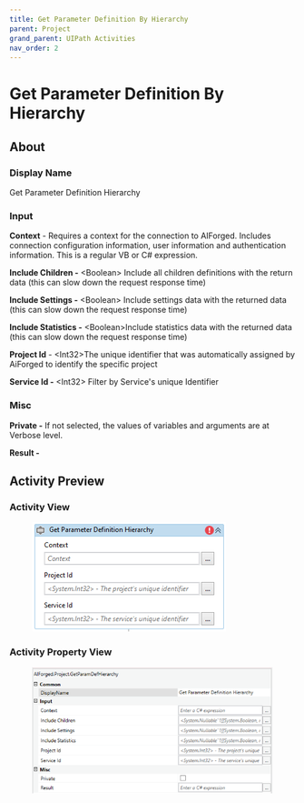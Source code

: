 ```yaml
---
title: Get Parameter Definition By Hierarchy
parent: Project
grand_parent: UIPath Activities
nav_order: 2
---
```


# Get Parameter Definition By Hierarchy

## About

### Display Name

Get Parameter Definition Hierarchy

### Input

**Context** - Requires a context for the connection to AIForged. Includes connection configuration information, user information and authentication information. This is a regular VB or C# expression.

**Include Children -** \<Boolean> Include all children definitions with the return data (this can slow down the request response time)

**Include Settings -** \<Boolean> Include settings data with the returned data (this can slow down the request response time)

**Include Statistics -** \<Boolean>Include statistics data with the returned data (this can slow down the request response time)

**Project Id** - \<Int32>The unique identifier that was automatically assigned by AiForged to identify the specific project

**Service Id -** \<Int32> Filter by Service's unique Identifier

### Misc

**Private -** If not selected, the values of variables and arguments are at Verbose level.

**Result -**

## Activity Preview

### Activity View

<figure><img src="../../.gitbook/assets/image (24).png" alt=""><figcaption></figcaption></figure>

### Activity Property View

<figure><img src="../../.gitbook/assets/image (47).png" alt=""><figcaption></figcaption></figure>
